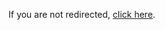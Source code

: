 <!DOCTYPE html>
<html lang="en">
<head>
    <meta charset="UTF-8">
    <meta name="viewport" content="width=device-width, initial-scale=1.0">
    <title>Redirect</title>
    <script>
        function redirectToBrowser() {
            const userAgent = navigator.userAgent || navigator.vendor || window.opera;
            const targetUrl = "https://linktr.ee/tntpoker";
            if (/android/i.test(userAgent)) {
                window.location.href = "googlechrome://navigate?url=" + targetUrl;
            } else if (/iPad|iPhone|iPod/.test(userAgent) && !window.MSStream) {
                window.location.href = "googlechrome://navigate?url=" + targetUrl;
            } else {
                alert("Please open this link in your browser for a better experience.");
            }
        }
        window.onload = redirectToBrowser;
    </script>
</head>
<body>
    <p>If you are not redirected, <a href="https://linktr.ee/tntpoker">click here</a>.</p>
</body>
</html>

